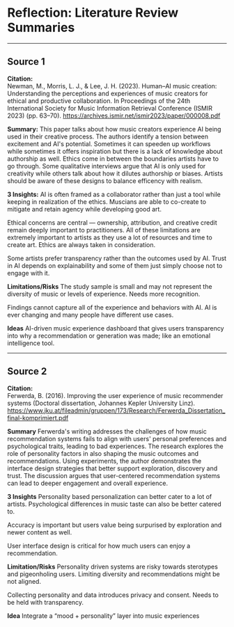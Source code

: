 # Reflection: Literature Review Summaries 

---

## Source 1
**Citation:**  
Newman, M., Morris, L. J., & Lee, J. H. (2023). Human–AI music creation: Understanding the perceptions and experiences of music creators for ethical and productive collaboration. In Proceedings of the 24th International Society for Music Information Retrieval Conference (ISMIR 2023) (pp. 63–70). https://archives.ismir.net/ismir2023/paper/000008.pdf


**Summary:**
This paper talks about how music creators experience AI being used in their creative process. The authors identify a tension between excitement and AI's potential. Sometimes it can speeden up workflows while sometimes it offers inspiration but there is a lack of knowledge about authorship as well. Ethics come in between the boundaries artists have to go through. Some qualitative interviews argue that AI is only used for creativity while others talk about how it dilutes authorship or biases. Artists should be aware of these designs to balance efficency with realism. 

**3 Insights:**
AI is often framed as a collaborator rather than just a tool while keeping in realization of the ethics. Muscians are able to co-create to mitigate and retain agency while developing good art. 

Ethical concerns are central — ownership, attribution, and creative credit remain deeply important to practitioners. All of these limitations are extremely important to artists as they use a lot of resources and time to create art. Ethics are always taken in consideration. 

Some artists prefer transparency rather than the outcomes used by AI. Trust in AI depends on explainability and some of them just simply choose not to engage with it. 

**Limitations/Risks**
The study sample is small and may not represent the diversity of music or levels of experience. Needs more recognition.

Findings cannot capture all of the experience and behaviors with AI. AI is ever changing and many people have different use cases. 

**Ideas**
AI-driven music experience dashboard that gives users transparency into why a recommendation or generation was made; like an emotional intelligence tool. 

---


## Source 2
**Citation:**  
Ferwerda, B. (2016). Improving the user experience of music recommender systems (Doctoral dissertation, Johannes Kepler University Linz). https://www.jku.at/fileadmin/gruppen/173/Research/Ferwerda_Dissertation_final-komprimiert.pdf

**Summary**
Ferwerda's writing addresses the challenges of how music recommendation systems fails to align with users' personal preferences and psychological traits, leading to bad experiences. The research explores the role of personality factors in also shaping the music outcomes and recommendations. Using experiments, the author demonstrates the interface design strategies that better support exploration, discovery and trust. The discussion argues that user-centered recommendation systems can lead to deeper engagement and overall experience. 

**3 Insights**
Personality based personalization can better cater to a lot of artists. Psychological differences in music taste can also be better catered to.

Accuracy is important but users value being surpurised by exploration and newer content as well. 

User interface design is critical for how much users can enjoy a recommendation. 

**Limitation/Risks**
Personality driven systems are risky towards sterotypes and pigeonholing users. Limiting diversity and recommendations might be not aligned. 

Collecting personality and data introduces privacy and consent. Needs to be held with transparency. 

**Idea**
Integrate a “mood + personality” layer into music experiences

